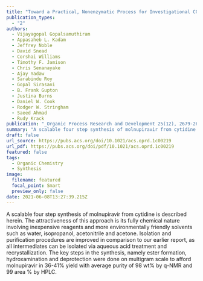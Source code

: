 ```yaml
---
title: "Toward a Practical, Nonenzymatic Process for Investigational COVID-19 Antiviral Molnupiravir from Cytidine: Supply-Centered Synthesis"
publication_types:
  - "2"
authors:
  - Vijayagopal Gopalsamuthiram
  - Appasaheb L. Kadam
  - Jeffrey Noble
  - David Snead
  - Corshai Williams
  - Timothy F. Jamison
  - Chris Senanayake
  - Ajay Yadaw
  - Sarabindu Roy
  - Gopal Sirasani
  - B. Frank Gupton
  - Justina Burns
  - Daniel W. Cook
  - Rodger W. Stringham
  - Saeed Ahmad
  - Rudy Krack
publication: "_Organic Process Research and Development 25(12), 2679-2685_, DOI: 10.1021/acs.oprd.1c00219"
summary: "A scalable four step synthesis of molnupiravir from cytidine is described herein. The attractiveness of this approach is its fully chemical nature involving inexpensive reagents and more environmentally friendly solvents such as water, isopropanol, acetonitrile and acetone. Isolation and purification procedures are improved in comparison to our earlier report, as all intermediates can be isolated via aqueous acid treatment and recrystallization. The key steps in the synthesis, namely ester formation, hydroxamination and deprotection were done on multigram scale to afford molnupiravir in 36-41% yield with average purity of 98 wt% by q-NMR and 99 area % by HPLC."
draft: false
url_source: https://pubs.acs.org/doi/10.1021/acs.oprd.1c00219
url_pdf: https://pubs.acs.org/doi/pdf/10.1021/acs.oprd.1c00219
featured: false
tags:
  - Organic Chemistry
  - Synthesis
image:
  filename: featured
  focal_point: Smart
  preview_only: false
date: 2021-06-08T13:27:39.215Z
---
```

  A scalable four step synthesis of molnupiravir from cytidine is described herein. The attractiveness of this approach is its fully chemical nature involving inexpensive reagents and more environmentally friendly solvents such as water, isopropanol, acetonitrile and acetone. Isolation and purification procedures are improved in comparison to our earlier report, as all intermediates can be isolated via aqueous acid treatment and recrystallization. The key steps in the synthesis, namely ester formation, hydroxamination and deprotection were done on multigram scale to afford molnupiravir in 36-41% yield with average purity of 98 wt% by q-NMR and 99 area % by HPLC.
